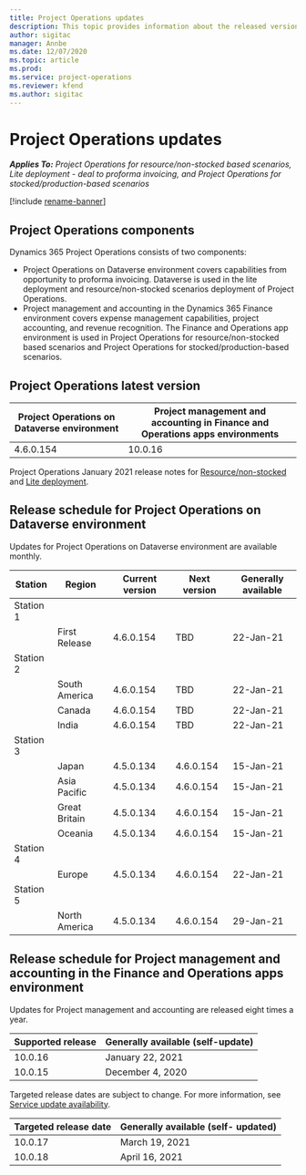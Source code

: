 ```yaml
---
title: Project Operations updates
description: This topic provides information about the released versions of Dynamics 365 Project Operations.
author: sigitac
manager: Annbe
ms.date: 12/07/2020
ms.topic: article
ms.prod:
ms.service: project-operations
ms.reviewer: kfend 
ms.author: sigitac
---
```


# Project Operations updates

_**Applies To:** Project Operations for resource/non-stocked based scenarios, Lite deployment - deal to proforma invoicing, and Project Operations for stocked/production-based scenarios_

[!include [rename-banner](~/includes/cc-data-platform-banner.md)]

## Project Operations components

Dynamics 365 Project Operations consists of two components:

- Project Operations on Dataverse environment covers capabilities from opportunity to proforma invoicing. Dataverse is used in the lite deployment and resource/non-stocked scenarios deployment of Project Operations.
- Project management and accounting in the Dynamics 365 Finance environment covers expense management capabilities, project accounting, and revenue recognition. The Finance and Operations app environment is used in Project Operations for resource/non-stocked based scenarios and Project Operations for stocked/production-based scenarios.

## Project Operations latest version

| Project Operations on Dataverse environment | Project management and accounting in Finance and Operations apps environments |
| --- | --- |
| 4.6.0.154 | 10.0.16 |

Project Operations January 2021 release notes for [Resource/non-stocked](whats-new-jan-2021-resource-based.md) and [Lite deployment](../pro/whats-new/whats-new-jan-2021-lite.md).

## Release schedule for Project Operations on Dataverse environment

Updates for Project Operations on Dataverse environment are available monthly. 

| Station   | Region        | Current version | Next version | Generally available |
|-----------|---------------|-----------------|--------------|---------------------|
| Station 1 |   &nbsp;      |    &nbsp;       | &nbsp;       |      &nbsp;         |
|   &nbsp;  | First Release |  4.6.0.154       | TBD     | 22-Jan-21           |
| Station 2 |   &nbsp;      |    &nbsp;       | &nbsp;       |      &nbsp;         |
|   &nbsp;  | South America |  4.6.0.154       | TBD     | 22-Jan-21           |
|    &nbsp; | Canada        |  4.6.0.154       | TBD     | 22-Jan-21           |
|   &nbsp;  | India         |  4.6.0.154       | TBD     | 22-Jan-21           |
| Station 3  |      &nbsp;   |     &nbsp;      |     &nbsp;   |      &nbsp;         |
|   &nbsp;  | Japan         |  4.5.0.134       | 4.6.0.154     | 15-Jan-21           |
|   &nbsp;  | Asia Pacific  |  4.5.0.134       | 4.6.0.154     | 15-Jan-21           |
|   &nbsp;  | Great Britain |  4.5.0.134       | 4.6.0.154     | 15-Jan-21           |
|   &nbsp;  | Oceania       |  4.5.0.134       | 4.6.0.154     | 15-Jan-21           |
| Station 4 |     &nbsp;    |     &nbsp;      |     &nbsp;   |      &nbsp;         |
|   &nbsp;  | Europe        |  4.5.0.134       | 4.6.0.154     | 22-Jan-21           |
| Station 5 |     &nbsp;    |     &nbsp;      |     &nbsp;   |      &nbsp;         |
|   &nbsp;  | North America |  4.5.0.134       | 4.6.0.154     | 29-Jan-21           |

## Release schedule for Project management and accounting in the Finance and Operations apps environment

Updates for Project management and accounting are released eight times a year.

| Supported release | Generally available (self-update) |
| --- | --- |
| 10.0.16 | January 22, 2021 |
| 10.0.15 | December 4, 2020 |


Targeted release dates are subject to change. For more information, see [Service update availability](https://docs.microsoft.com/dynamics365/fin-ops-core/fin-ops/get-started/public-preview-releases?toc=/dynamics365/finance/toc.json).

| Targeted release date | Generally available (self- updated) |
| --- | --- |
| 10.0.17 | March 19, 2021 |
| 10.0.18 | April 16, 2021 |
